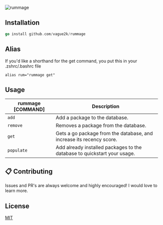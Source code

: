![rummage](https://github.com/vague2k/huez.nvim/assets/121782036/b9a85105-763e-4312-836b-eddb7b53408b)

## Installation

```go
go install github.com/vague2k/rummage
```

## Alias

If you'd like a shorthand for the get command, you put this in your .zshrc/.bashrc file

```
alias rum="rummage get"
```

## Usage

| rummage [COMMAND] | Description                                                              |
| ----------------- | ------------------------------------------------------------------------ |
| `add`             | Add a package to the database.                                           |
| `remove`          | Removes a package from the database.                                     |
| `get`             | Gets a go package from the database, and increase its recency score.     |
| `populate`        | Add already installed packages to the database to quickstart your usage. |

## 📋 Contributing

Issues and PR's are always welcome and highly encouraged! I would love to learn more.

## License

[MIT](https://choosealicense.com/licenses/mit/)
